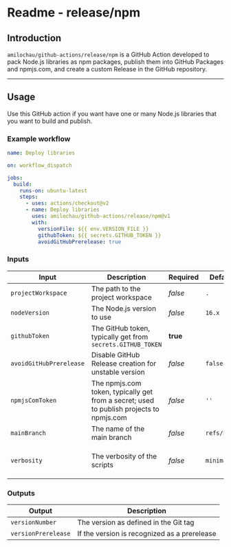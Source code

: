 # Readme - release/npm

## Introduction

`amilochau/github-actions/release/npm` is a GitHub Action developed to pack Node.js libraries as npm packages, publish them into GitHub Packages and npmjs.com, and create a custom Release in the GitHub repository.

---

## Usage

Use this GitHub action if you want have one or many Node.js libraries that you want to build and publish.

### Example workflow

```yaml
name: Deploy libraries

on: workflow_dispatch

jobs:
  build:
    runs-on: ubuntu-latest
    steps:
      - uses: actions/checkout@v2
      - name: Deploy libraries
        uses: amilochau/github-actions/release/npm@v1
        with:
          versionFile: ${{ env.VERSION_FILE }}
          githubToken: ${{ secrets.GITHUB_TOKEN }}
          avoidGitHubPrerelease: true
```

### Inputs

| Input | Description | Required | Default value | Comment |
| ----- | ----------- | -------- | ------------- | ------- |
| `projectWorkspace` | The path to the project workspace | *false* | `.` |
| `nodeVersion` | The Node.js version to use | *false* | `16.x` |
| `githubToken` | The GitHub token, typically get from `secrets.GITHUB_TOKEN` | **true** |
| `avoidGitHubPrerelease` | Disable GitHub Release creation for unstable version | *false* | `false` |
| `npmjsComToken` |  The npmjs.com token, typically get from a secret; used to publish projects to npmjs.com | *false* | `''` |
| `mainBranch` | The name of the main branch | *false* | `refs/heads/main` |
| `verbosity` | The verbosity of the scripts | *false* | `minimal` | Set to `minimal`, `normal` or `detailed` |

### Outputs

| Output | Description |
| ------ | ----------- |
| `versionNumber` | The version as defined in the Git tag |
| `versionPrerelease` | If the version is recognized as a prerelease |
